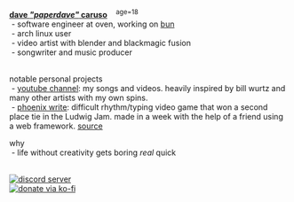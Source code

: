 <!--
|    mmm check out all that ugly hardcoded formatting. we need
|    all these &nbsp;s in order to get the lists to appear as dashed,
|    which sure is a hack, but it turns out great in my opinion.
|   
|    i'm kinda a minimalist.
|   
|    also if you're reading this than you're probably someone
|    who admires me somewhat...
|    ...or at least this readme you find intriguing.
|   
|    i appreciate that. and i just want to say that i love you too
|    art is destined to rule the world <3
|                               -dave
-->
<div>
<b><a href="https://paperdave.net">dave <em>"paperdave"</em> caruso</a></b>&nbsp;&nbsp;&nbsp;&nbsp;<sup>age=18</sup><br/>
&nbsp;- software engineer at oven, working on <a href="https://bun.sh">bun</a><br/>
<!--
|    i gotta say, classes so far are either easy, or are related to calculus.
|    and the cs classes most of the time feel like the instructor doesnt actually
|    do real work in the industry but i have a pretty warped perspective on things.
-->
&nbsp;- arch linux user<br/>
<!--
|    i originally grabbed Ubuntu on my old two core 8gb ram laptop because windows
|    was so bad at existing and running itself without things going haywire.
|    one time, it was so bad that a windows update set the thing into a BSOD loop.
|
|    linux solved all that, but it also made it harder to do creative things like
|    video editing and music making. though at the time i didnt do either of those,
|    i just wanted to use google docs. later on i found fusion and you know the story.
|    
|    but sheesh that laptop's harddrive got so abused though. i installed windows
|    and linux DOZENS of times through its lifename. even tried macos a couple of
|    times via hackintosh stuff. all of that was so much fun. it sucks that i cant
|    try hackintosh on my new desktop, the RTX 3090 would be such a beast on that.
-->
<!-- &nbsp;- software developer; mostly web tech with typescript<br/> -->
<!--
|    listing every language you know is fucking stupid and pretty useless, but
|    since someone is going to want to know, i also know lua, python, java, and c++
|
|    you could also say i "know" c/rust/zig/c#/asm/mcfunction/brainfuck but i dont
|    use these as much as saying that i know them would imply, so it's kinda misleading
|    even java and c++ i cant truly say i KNOW because i havent really made anything
|    significant with them.
|
|    though i'd love to do some lower level programming with zig or rust soon.
|    maybe.
-->
&nbsp;- video artist with blender and blackmagic fusion<br/> <!--
|    for the love of god please do not ever install fusion yourself. its
|    a bad addiction for me. it runs so slow and if i had the time i would
|    write an alternative that fit my usecases of it and could have a viewport
|    that rendered in realtime.
-->
&nbsp;- songwriter and music producer<br/>
<!-- 
|    one thing i dont like about the music production world is they really really
|    love the mac. and windows. it makes sense to support those two operating systems
|    but im still a little salty that even under wine i cant get music stuff to "just
|    work" on linux. so i use windows for this. maybe when im rich and famous ill
|    actually buy into it and get a mac and iphone and all their products.
-->
<br/>
</div>

<!-- maybe ill add more behind the scenes info on these projects later. -->
notable personal projects<br/>
&nbsp;\- [youtube channel](https://youtube.com/paperdave): my songs and videos. heavily inspired by bill wurtz and many other artists with my own spins.<br/><!--
&nbsp;\- [scale of the universe](https://scaleofuniverse.com): modern remake of an educational flash app. i lead the development and manage hosting for a moderately sized userbase.<br/> -->
&nbsp;\- [phoenix write](https://paperdave.itch.io/phoenix-write): difficult rhythm/typing video game that won a second place tie in the Ludwig Jam. made in a week with the help of a friend using a web framework. [source](https://github.com/paperdave/phoenix-write)<br/>

why <br/>
&nbsp;\- life without creativity gets boring *real* quick <br/><br/>

<!-- thank you for reading this. -->

<div>
  <a href="https://paperdave.net/discord"><img alt="discord server" src="https://img.shields.io/discord/516410163230539837?color=5865f2&label=discord"></a><br> 
  <a href="https://ko-fi.com/paperdave"><img alt="donate via ko-fi" src="https://img.shields.io/badge/donate-ko--fi-ff69b4"></a>
</div>
